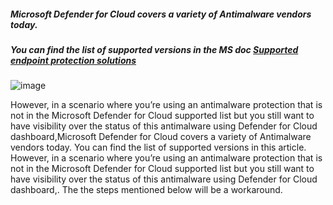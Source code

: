 ##### Microsoft Defender for Cloud covers a variety of Antimalware vendors today. 
##### You can find the list of supported versions in the MS doc [Supported endpoint protection solutions](https://learn.microsoft.com/en-us/azure/defender-for-cloud/supported-machines-endpoint-solutions-clouds-servers?tabs=features-windows#supported-endpoint-protection-solutions)
![image](https://user-images.githubusercontent.com/96930989/219985583-d0e73627-02b4-48e7-9f11-03b7ff246b7a.png)

However, in a scenario where you’re using an antimalware protection that is not in the Microsoft Defender for Cloud supported list but you still want to have visibility over the status of this antimalware using Defender for Cloud dashboard,Microsoft Defender for Cloud covers a variety of Antimalware vendors today. You can find the list of supported versions in this article. However, in a scenario where you’re using an antimalware protection that is not in the Microsoft Defender for Cloud supported list but you still want to have visibility over the status of this antimalware using Defender for Cloud dashboard,.
The the steps mentioned below will be a workaround.

